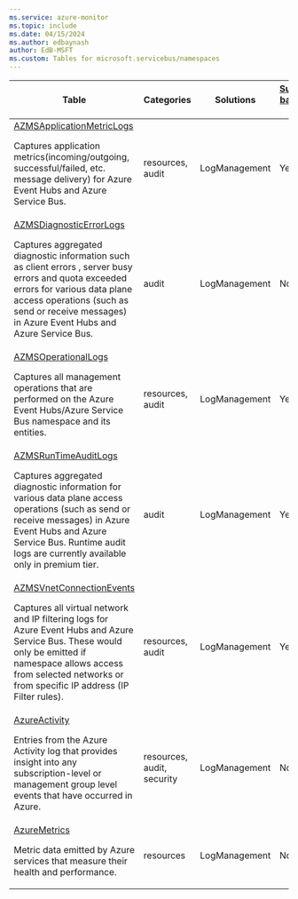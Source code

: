 ```yaml
---
ms.service: azure-monitor
ms.topic: include
ms.date: 04/15/2024
ms.author: edbaynash
author: EdB-MSFT
ms.custom: Tables for microsoft.servicebus/namespaces
---
```



| Table | Categories | Solutions|[Supports basic log plan](/azure/azure-monitor/logs/basic-logs-configure?tabs=portal-1#compare-the-basic-and-analytics-log-data-plans)| Queries|
|---|---|---|---|---|
| [AZMSApplicationMetricLogs](/azure/azure-monitor/reference/tables/AZMSApplicationMetricLogs)<p>Captures application metrics(incoming/outgoing, successful/failed, etc. message delivery) for Azure Event Hubs and Azure Service Bus. | resources, audit | LogManagement | Yes| -|
| [AZMSDiagnosticErrorLogs](/azure/azure-monitor/reference/tables/AZMSDiagnosticErrorLogs)<p>Captures aggregated diagnostic information such as client errors , server busy errors and quota exceeded errors for various data plane access operations (such as send or receive messages) in Azure Event Hubs and Azure Service Bus. | audit | LogManagement | No| [Yes](/azure/azure-monitor/reference/queries/azmsdiagnosticerrorlogs)|
| [AZMSOperationalLogs](/azure/azure-monitor/reference/tables/AZMSOperationalLogs)<p>Captures all management operations that are performed on the Azure Event Hubs/Azure Service Bus namespace and its entities. | resources, audit | LogManagement | Yes| [Yes](/azure/azure-monitor/reference/queries/azmsoperationallogs)|
| [AZMSRunTimeAuditLogs](/azure/azure-monitor/reference/tables/AZMSRunTimeAuditLogs)<p>Captures aggregated diagnostic information for various data plane access operations (such as send or receive messages) in Azure Event Hubs and Azure Service Bus. Runtime audit logs are currently available only in premium tier. | audit | LogManagement | Yes| [Yes](/azure/azure-monitor/reference/queries/azmsruntimeauditlogs)|
| [AZMSVnetConnectionEvents](/azure/azure-monitor/reference/tables/AZMSVnetConnectionEvents)<p>Captures all virtual network and IP filtering logs for Azure Event Hubs and Azure Service Bus. These would only be emitted if namespace allows access from selected networks or from specific IP address (IP Filter rules). | resources, audit | LogManagement | Yes| [Yes](/azure/azure-monitor/reference/queries/azmsvnetconnectionevents)|
| [AzureActivity](/azure/azure-monitor/reference/tables/AzureActivity)<p>Entries from the Azure Activity log that provides insight into any subscription-level or management group level events that have occurred in Azure. | resources, audit, security | LogManagement | No| [Yes](/azure/azure-monitor/reference/queries/azureactivity)|
| [AzureMetrics](/azure/azure-monitor/reference/tables/AzureMetrics)<p>Metric data emitted by Azure services that measure their health and performance. | resources | LogManagement | No| [Yes](/azure/azure-monitor/reference/queries/azuremetrics)|

  
